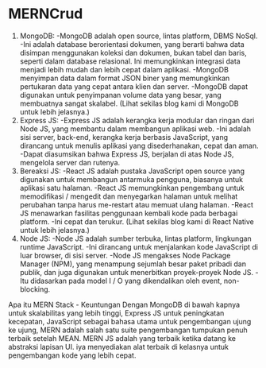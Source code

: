 # MERNCrud
1. MongoDB:
-MongoDB adalah open source, lintas platform, DBMS NoSql.
-Ini adalah database berorientasi dokumen, yang berarti bahwa data disimpan menggunakan koleksi dan dokumen, bukan tabel dan baris, seperti dalam database relasional. Ini memungkinkan integrasi data menjadi lebih mudah dan lebih cepat dalam aplikasi.
-MongoDB menyimpan data dalam format JSON biner yang memungkinkan pertukaran data yang cepat antara klien dan server.
-MongoDB dapat digunakan untuk penyimpanan volume data yang besar, yang membuatnya sangat skalabel.
(Lihat sekilas blog kami di MongoDB untuk lebih jelasnya.)
2. Express JS:
-Express JS adalah kerangka kerja modular dan ringan dari Node JS, yang membantu dalam membangun aplikasi web.
-Ini adalah sisi server, back-end, kerangka kerja berbasis JavaScript, yang dirancang untuk menulis aplikasi yang disederhanakan, cepat dan aman.
-Dapat diasumsikan bahwa Express JS, berjalan di atas Node JS, mengelola server dan rutenya.
3. Bereaksi JS:
-React JS adalah pustaka JavaScript open source yang digunakan untuk membangun antarmuka pengguna, biasanya untuk aplikasi satu halaman.
-React JS memungkinkan pengembang untuk memodifikasi / mengedit dan menyegarkan halaman untuk melihat perubahan tanpa harus me-restart atau memuat ulang halaman.
-React JS menawarkan fasilitas penggunaan kembali kode pada berbagai platform.
-Ini cepat dan terukur.
(Lihat sekilas blog kami di React Native untuk lebih jelasnya.)
4. Node JS:
-Node JS adalah sumber terbuka, lintas platform, lingkungan runtime JavaScript.
-Ini dirancang untuk menjalankan kode JavaScript di luar browser, di sisi server.
-Node JS mengakses Node Package Manager (NPM), yang menampung sejumlah besar paket pribadi dan publik, dan juga digunakan untuk menerbitkan proyek-proyek Node JS.
-Itu didasarkan pada model I / O yang dikendalikan oleh event, non-blocking.
 
Apa itu MERN Stack - Keuntungan
Dengan MongoDB di bawah kapnya untuk skalabilitas yang lebih tinggi, Express JS untuk peningkatan kecepatan, JavaScript sebagai bahasa utama untuk pengembangan ujung ke ujung, MERN adalah salah satu suite pengembangan tumpukan penuh terbaik setelah MEAN.
MERN JS adalah yang terbaik ketika datang ke abstraksi lapisan UI. iya menyediakan alat terbaik di kelasnya untuk pengembangan kode yang lebih cepat. 
